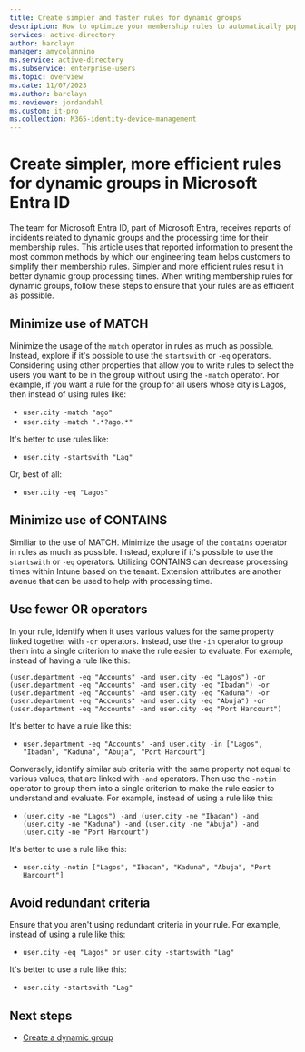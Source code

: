```yaml
---
title: Create simpler and faster rules for dynamic groups
description: How to optimize your membership rules to automatically populate groups.
services: active-directory
author: barclayn
manager: amycolannino
ms.service: active-directory
ms.subservice: enterprise-users
ms.topic: overview
ms.date: 11/07/2023
ms.author: barclayn
ms.reviewer: jordandahl
ms.custom: it-pro
ms.collection: M365-identity-device-management
---
```



# Create simpler, more efficient rules for dynamic groups in Microsoft Entra ID

The team for Microsoft Entra ID, part of Microsoft Entra, receives reports of incidents related to dynamic groups and the processing time for their membership rules. This article uses that reported information to present the most common methods by which our engineering team helps customers to simplify their membership rules. Simpler and more efficient rules result in better dynamic group processing times. When writing membership rules for dynamic groups, follow these steps to ensure that your rules are as efficient as possible.


## Minimize use of MATCH

Minimize the usage of the `match` operator in rules as much as possible. Instead, explore if it's possible to use the `startswith` or `-eq` operators. Considering using other properties that allow you to write rules to select the users you want to be in the group without using the `-match` operator. For example, if you want a rule for the group for all users whose city is Lagos, then instead of using rules like:

- `user.city -match "ago"`
- `user.city -match ".*?ago.*"`

It's better to use rules like:

- `user.city -startswith "Lag"` 

Or, best of all:

- `user.city -eq "Lagos"`

## Minimize use of CONTAINS

Similiar to the use of MATCH. Minimize the usage of the `contains` operator in rules as much as possible. Instead, explore if it's possible to use the `startswith` or `-eq` operators. Utilizing CONTAINS can decrease processing times within Intune based on the tenant. Extension attributes are another avenue that can be used to help with processing time. 

## Use fewer OR operators

In your rule, identify when it uses various values for the same property linked together with `-or` operators. Instead, use the `-in` operator to group them into a single criterion to make the rule easier to evaluate. For example, instead of having a rule like this:

```
(user.department -eq "Accounts" -and user.city -eq "Lagos") -or 
(user.department -eq "Accounts" -and user.city -eq "Ibadan") -or 
(user.department -eq "Accounts" -and user.city -eq "Kaduna") -or 
(user.department -eq "Accounts" -and user.city -eq "Abuja") -or 
(user.department -eq "Accounts" -and user.city -eq "Port Harcourt")
```

It's better to have a rule like this:

- `user.department -eq "Accounts" -and user.city -in ["Lagos", "Ibadan", "Kaduna", "Abuja", "Port Harcourt"]`


Conversely, identify similar sub criteria with the same property not equal to various values, that are linked with `-and` operators. Then use the `-notin` operator to group them into a single criterion to make the rule easier to understand and evaluate. For example, instead of using a rule like this:

- `(user.city -ne "Lagos") -and (user.city -ne "Ibadan") -and (user.city -ne "Kaduna") -and (user.city -ne "Abuja") -and (user.city -ne "Port Harcourt")`

It's better to use a rule like this:

- `user.city -notin ["Lagos", "Ibadan", "Kaduna", "Abuja", "Port Harcourt"]`

## Avoid redundant criteria

Ensure that you aren't using redundant criteria in your rule. For example, instead of using a rule like this:

- `user.city -eq "Lagos" or user.city -startswith "Lag"`

It's better to use a rule like this:

- `user.city -startswith "Lag"`


## Next steps

- [Create a dynamic group](groups-dynamic-membership.md)
